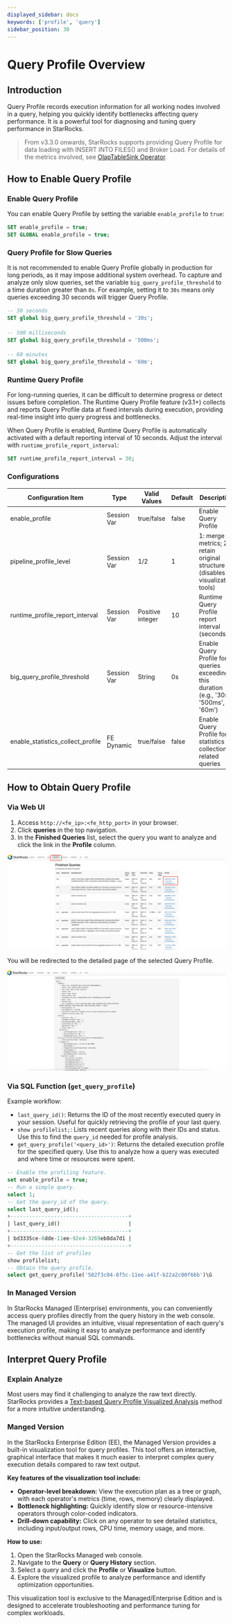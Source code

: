 ```yaml
---
displayed_sidebar: docs
keywords: ['profile', 'query']
sidebar_position: 30
---
```


# Query Profile Overview

## Introduction

Query Profile records execution information for all working nodes involved in a query, helping you quickly identify bottlenecks affecting query performance. It is a powerful tool for diagnosing and tuning query performance in StarRocks.

> From v3.3.0 onwards, StarRocks supports providing Query Profile for data loading with INSERT INTO FILES() and Broker Load. For details of the metrics involved, see [OlapTableSink Operator](./query_profile_operator_metrics.md#olaptablesink-operator).

## How to Enable Query Profile

### Enable Query Profile

You can enable Query Profile by setting the variable `enable_profile` to `true`:

```SQL
SET enable_profile = true;
SET GLOBAL enable_profile = true;
```

### Query Profile for Slow Queries

It is not recommended to enable Query Profile globally in production for long periods, as it may impose additional system overhead. To capture and analyze only slow queries, set the variable `big_query_profile_threshold` to a time duration greater than `0s`. For example, setting it to `30s` means only queries exceeding 30 seconds will trigger Query Profile.

```SQL
-- 30 seconds
SET global big_query_profile_threshold = '30s';

-- 500 milliseconds
SET global big_query_profile_threshold = '500ms';

-- 60 minutes
SET global big_query_profile_threshold = '60m';
```

### Runtime Query Profile

For long-running queries, it can be difficult to determine progress or detect issues before completion. The Runtime Query Profile feature (v3.1+) collects and reports Query Profile data at fixed intervals during execution, providing real-time insight into query progress and bottlenecks.

When Query Profile is enabled, Runtime Query Profile is automatically activated with a default reporting interval of 10 seconds. Adjust the interval with `runtime_profile_report_interval`:

```SQL
SET runtime_profile_report_interval = 30;
```

### Configurations

| Configuration Item                | Type         | Valid Values      | Default | Description                                                                                 |
|-----------------------------------|--------------|-------------------|---------|---------------------------------------------------------------------------------------------|
| enable_profile                    | Session Var  | true/false        | false   | Enable Query Profile                                                                        |
| pipeline_profile_level            | Session Var  | 1/2               | 1       | 1: merge metrics; 2: retain original structure (disables visualization tools)               |
| runtime_profile_report_interval   | Session Var  | Positive integer  | 10      | Runtime Query Profile report interval (seconds)                                              |
| big_query_profile_threshold       | Session Var  | String            | 0s      | Enable Query Profile for queries exceeding this duration (e.g., '30s', '500ms', '60m')       |
| enable_statistics_collect_profile | FE Dynamic   | true/false        | false   | Enable Query Profile for statistics collection-related queries                               |

## How to Obtain Query Profile

### Via Web UI

1. Access `http://<fe_ip>:<fe_http_port>` in your browser.
2. Click **queries** in the top navigation.
3. In the **Finished Queries** list, select the query you want to analyze and click the link in the **Profile** column.

![img](../../_assets/profile-1.png)

You will be redirected to the detailed page of the selected Query Profile.

![img](../../_assets/profile-2.png)

### Via SQL Function (`get_query_profile`)

Example workflow:
- `last_query_id()`: Returns the ID of the most recently executed query in your session. Useful for quickly retrieving the profile of your last query.
- `show profilelist;`: Lists recent queries along with their IDs and status. Use this to find the `query_id` needed for profile analysis.
- `get_query_profile('<query_id>')`: Returns the detailed execution profile for the specified query. Use this to analyze how a query was executed and where time or resources were spent.


```sql
-- Enable the profiling feature.
set enable_profile = true;
-- Run a simple query.
select 1;
-- Get the query_id of the query.
select last_query_id();
+--------------------------------------+
| last_query_id()                      |
+--------------------------------------+
| bd3335ce-8dde-11ee-92e4-3269eb8da7d1 |
+--------------------------------------+
-- Get the list of profiles
show profilelist;
-- Obtain the query profile.
select get_query_profile('502f3c04-8f5c-11ee-a41f-b22a2c00f66b')\G
```

### In Managed Version

In StarRocks Managed (Enterprise) environments, you can conveniently access query profiles directly from the query history in the web console. The managed UI provides an intuitive, visual representation of each query's execution profile, making it easy to analyze performance and identify bottlenecks without manual SQL commands.

## Interpret Query Profile

### Explain Analyze

Most users may find it challenging to analyze the raw text directly. StarRocks provides a [Text-based Query Profile Visualized Analysis](./query_profile_text_based_analysis.md) method for a more intuitive understanding.

### Manged Version

In the StarRocks Enterprise Edition (EE), the Managed Version provides a built-in visualization tool for query profiles. This tool offers an interactive, graphical interface that makes it much easier to interpret complex query execution details compared to raw text output.

**Key features of the visualization tool include:**
- **Operator-level breakdown:** View the execution plan as a tree or graph, with each operator's metrics (time, rows, memory) clearly displayed.
- **Bottleneck highlighting:** Quickly identify slow or resource-intensive operators through color-coded indicators.
- **Drill-down capability:** Click on any operator to see detailed statistics, including input/output rows, CPU time, memory usage, and more.

**How to use:**
1. Open the StarRocks Managed web console.
2. Navigate to the **Query** or **Query History** section.
3. Select a query and click the **Profile** or **Visualize** button.
4. Explore the visualized profile to analyze performance and identify optimization opportunities.

This visualization tool is exclusive to the Managed/Enterprise Edition and is designed to accelerate troubleshooting and performance tuning for complex workloads.

